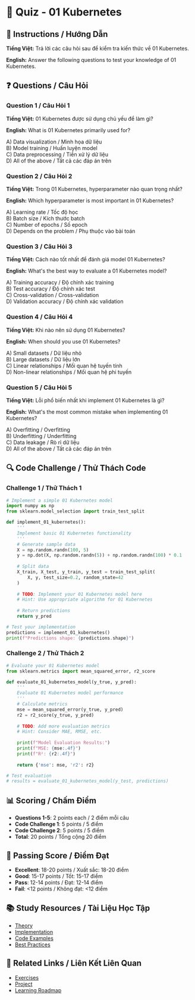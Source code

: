# 🧠 Quiz - 01 Kubernetes

## 📝 Instructions / Hướng Dẫn

**Tiếng Việt:** Trả lời các câu hỏi sau để kiểm tra kiến thức về 01 Kubernetes.

**English:** Answer the following questions to test your knowledge of 01 Kubernetes.

## ❓ Questions / Câu Hỏi

### Question 1 / Câu Hỏi 1
**Tiếng Việt:** 01 Kubernetes được sử dụng chủ yếu để làm gì?

**English:** What is 01 Kubernetes primarily used for?

A) Data visualization / Minh họa dữ liệu  
B) Model training / Huấn luyện model  
C) Data preprocessing / Tiền xử lý dữ liệu  
D) All of the above / Tất cả các đáp án trên

### Question 2 / Câu Hỏi 2
**Tiếng Việt:** Trong 01 Kubernetes, hyperparameter nào quan trọng nhất?

**English:** Which hyperparameter is most important in 01 Kubernetes?

A) Learning rate / Tốc độ học  
B) Batch size / Kích thước batch  
C) Number of epochs / Số epoch  
D) Depends on the problem / Phụ thuộc vào bài toán

### Question 3 / Câu Hỏi 3
**Tiếng Việt:** Cách nào tốt nhất để đánh giá model 01 Kubernetes?

**English:** What's the best way to evaluate a 01 Kubernetes model?

A) Training accuracy / Độ chính xác training  
B) Test accuracy / Độ chính xác test  
C) Cross-validation / Cross-validation  
D) Validation accuracy / Độ chính xác validation

### Question 4 / Câu Hỏi 4
**Tiếng Việt:** Khi nào nên sử dụng 01 Kubernetes?

**English:** When should you use 01 Kubernetes?

A) Small datasets / Dữ liệu nhỏ  
B) Large datasets / Dữ liệu lớn  
C) Linear relationships / Mối quan hệ tuyến tính  
D) Non-linear relationships / Mối quan hệ phi tuyến

### Question 5 / Câu Hỏi 5
**Tiếng Việt:** Lỗi phổ biến nhất khi implement 01 Kubernetes là gì?

**English:** What's the most common mistake when implementing 01 Kubernetes?

A) Overfitting / Overfitting  
B) Underfitting / Underfitting  
C) Data leakage / Rò rỉ dữ liệu  
D) All of the above / Tất cả các đáp án trên

## 🔍 Code Challenge / Thử Thách Code

### Challenge 1 / Thử Thách 1
```python
# Implement a simple 01 Kubernetes model
import numpy as np
from sklearn.model_selection import train_test_split

def implement_01_kubernetes():
    '''
    Implement basic 01 Kubernetes functionality
    '''
    # Generate sample data
    X = np.random.randn(100, 5)
    y = np.dot(X, np.random.randn(5)) + np.random.randn(100) * 0.1
    
    # Split data
    X_train, X_test, y_train, y_test = train_test_split(
        X, y, test_size=0.2, random_state=42
    )
    
    # TODO: Implement your 01 Kubernetes model here
    # Hint: Use appropriate algorithm for 01 Kubernetes
    
    # Return predictions
    return y_pred

# Test your implementation
predictions = implement_01_kubernetes()
print(f"Predictions shape: {predictions.shape}")
```

### Challenge 2 / Thử Thách 2
```python
# Evaluate your 01 Kubernetes model
from sklearn.metrics import mean_squared_error, r2_score

def evaluate_01_kubernetes_model(y_true, y_pred):
    '''
    Evaluate 01 Kubernetes model performance
    '''
    # Calculate metrics
    mse = mean_squared_error(y_true, y_pred)
    r2 = r2_score(y_true, y_pred)
    
    # TODO: Add more evaluation metrics
    # Hint: Consider MAE, RMSE, etc.
    
    print(f"Model Evaluation Results:")
    print(f"MSE: {mse:.4f}")
    print(f"R²: {r2:.4f}")
    
    return {'mse': mse, 'r2': r2}

# Test evaluation
# results = evaluate_01_kubernetes_model(y_test, predictions)
```

## 📊 Scoring / Chấm Điểm

- **Questions 1-5**: 2 points each / 2 điểm mỗi câu
- **Code Challenge 1**: 5 points / 5 điểm
- **Code Challenge 2**: 5 points / 5 điểm
- **Total**: 20 points / Tổng cộng 20 điểm

## 🎯 Passing Score / Điểm Đạt

- **Excellent**: 18-20 points / Xuất sắc: 18-20 điểm
- **Good**: 15-17 points / Tốt: 15-17 điểm  
- **Pass**: 12-14 points / Đạt: 12-14 điểm
- **Fail**: <12 points / Không đạt: <12 điểm

## 📚 Study Resources / Tài Liệu Học Tập

- [Theory](./THEORY_01_kubernetes.md)
- [Implementation](./IMPLEMENTATION_01_kubernetes.md)
- [Code Examples](./CODE_EXAMPLES_01_kubernetes.md)
- [Best Practices](./BEST_PRACTICES_01_kubernetes.md)

## 🔗 Related Links / Liên Kết Liên Quan

- [Exercises](./EXERCISES_01_kubernetes.md)
- [Project](./PROJECT_01_kubernetes.md)
- [Learning Roadmap](./LEARNING_ROADMAP_01_kubernetes.md)
